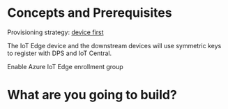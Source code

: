 Concepts and Prerequisites
==========================

Provisioning strategy: [device
first](https://docs.microsoft.com/en-us/azure/iot-central/core/concepts-get-connected?toc=%2Fazure%2Fiot-central-pnp%2Ftoc.json&bc=%2Fazure%2Fiot-central-pnp%2Fbreadcrumb%2Ftoc.json#connect-devices-at-scale-using-sas)

The IoT Edge device and the downstream devices will use symmetric keys
to register with DPS and IoT Central.

Enable Azure IoT Edge enrollment group

What are you going to build?
============================